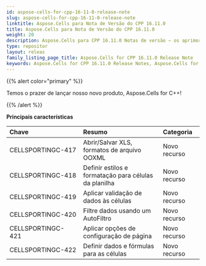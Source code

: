 ```yaml
---
id: aspose-cells-for-cpp-16-11-0-release-note
slug: aspose-cells-for-cpp-16-11-0-release-note
linktitle: Aspose.Cells para Nota de Versão do CPP 16.11.0
title: Aspose.Cells para Nota de Versão do CPP 16.11.0
weight: 20
description: Aspose.Cells para CPP 16.11.0 Notas de versão – os aprimoramentos mais recentes, novos recursos e correções
type: repositor
layout: releas
family_listing_page_title: Aspose.Cells for CPP 16.11.0 Release Note
keywords: Aspose.Cells for CPP 16.11.0 Release Notes, Aspose.Cells for CPP 16.11.0 updates and fixe
---
```

{{% alert color="primary" %}} 

Temos o prazer de lançar nosso novo produto, Aspose.Cells for C++!

{{% /alert %}} 

**Principais características**

|**Chave** |**Resumo** |**Categoria** |
| :- | :- | :- |
|CELLSPORTINGC-417|Abrir/Salvar XLS, formatos de arquivo OOXML|Novo recurso|
|CELLSPORTINGC-418|Definir estilos e formatação para células da planilha|Novo recurso|
|CELLSPORTINGC-419|Aplicar validação de dados às células|Novo recurso|
|CELLSPORTINGC-420|Filtre dados usando um AutoFiltro|Novo recurso|
|CELLSPORTINGC-421                 |Aplicar opções de configuração de página|Novo recurso|
|CELLSPORTINGC-422|Definir dados e fórmulas para as células|Novo recurso|

